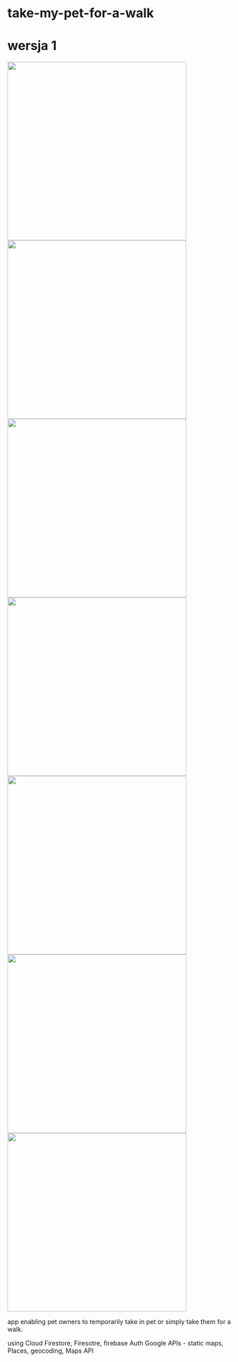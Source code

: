 # take-my-pet-for-a-walk

# wersja 1 
<img src="/screens/1.jpg" width = "400"/> <img src="/screens/2.jpg" width = "400"/> <img src="/screens/3.jpg" width = "400"/>
<img src="/screens/4.jpg" width = "400"/> <img src="/screens/5.jpg" width = "400"/> <img src="/screens/6.jpg" width = "400"/>
 <img src="/screens/7.jpg" width = "400"/>




app enabling pet owners to temporarily take in pet or simply take them for a walk. 

using Cloud Firestore, Firesotre, firebase Auth
Google APIs - static maps, Places, geocoding, Maps API
